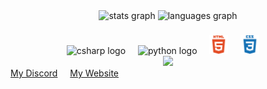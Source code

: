 <div align="center">
  <img src="https://github-readme-stats.vercel.app/api?username=glitchedtahcat&hide_title=false&hide_rank=false&show_icons=true&include_all_commits=true&count_private=true&disable_animations=false&theme=dark&locale=en&hide_border=false" height="150" alt="stats graph"  />
  <img src="https://github-readme-stats.vercel.app/api/top-langs?username=glitchedtahcat&locale=en&hide_title=false&layout=compact&card_width=320&langs_count=5&theme=dark&hide_border=false" height="150" alt="languages graph"  />
</div>

###

<div align="center">

  <img src="https://cdn.jsdelivr.net/gh/devicons/devicon/icons/csharp/csharp-original.svg" height="30" alt="csharp logo"  />
  <img width="12" />
  <img src="https://cdn.jsdelivr.net/gh/devicons/devicon/icons/python/python-original.svg" height="30" alt="python logo"  />
  <img width="12" />
  <img src="https://raw.githubusercontent.com/devicons/devicon/6910f0503efdd315c8f9b858234310c06e04d9c0/icons/html5/html5-plain-wordmark.svg" height="30" alt="html5 logo"  />
  <img width="12" />
  <img src="https://raw.githubusercontent.com/devicons/devicon/6910f0503efdd315c8f9b858234310c06e04d9c0/icons/css3/css3-plain-wordmark.svg" height="30" alt="css3 logo"  />
  <img width="12" />
</div>
<div align="center">
  <img src="https://api.visitorbadge.io/api/visitors?path=glitchedtahcat&countColor=%23263759"/>
</div>
  <a href="Https://discord.gg/GkRfk3E6Tm" style="">My Discord</a>
    <img width="12" />
    <a href="https://glitched-sudios-offical-website.vercel.app/" style="">My Website </a>

